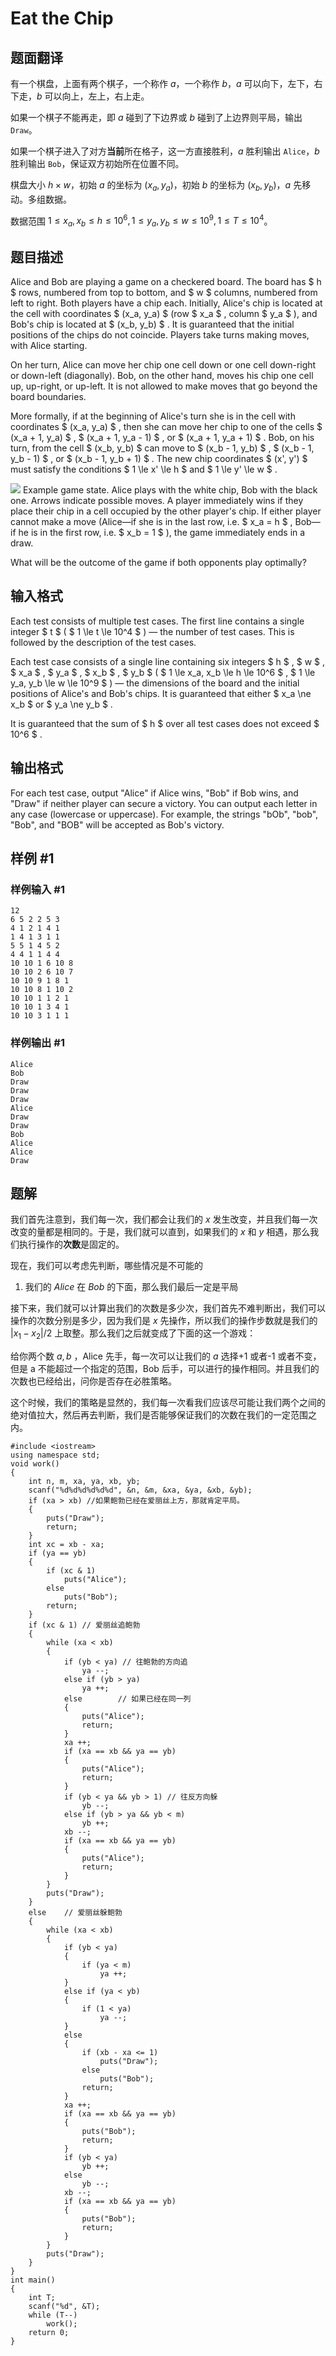 # Eat the Chip

## 题面翻译

有一个棋盘，上面有两个棋子，一个称作 $a$，一个称作 $b$，$a$ 可以向下，左下，右下走，$b$ 可以向上，左上，右上走。

如果一个棋子不能再走，即 $a$ 碰到了下边界或 $b$ 碰到了上边界则平局，输出 `Draw`。

如果一个棋子进入了对方**当前**所在格子，这一方直接胜利，$a$ 胜利输出 `Alice`，$b$ 胜利输出 `Bob`，保证双方初始所在位置不同。

棋盘大小 $h\times w$，初始 $a$ 的坐标为 $(x_a,y_a)$，初始 $b$ 的坐标为 $(x_b,y_b)$，$a$ 先移动。多组数据。

数据范围 $1\le x_a,x_b\le h\le10^6,1\le y_a,y_b\le w\le10^9,1\le T\le10^4$。

## 题目描述

Alice and Bob are playing a game on a checkered board. The board has $ h $ rows, numbered from top to bottom, and $ w $ columns, numbered from left to right. Both players have a chip each. Initially, Alice's chip is located at the cell with coordinates $ (x_a, y_a) $ (row $ x_a $ , column $ y_a $ ), and Bob's chip is located at $ (x_b, y_b) $ . It is guaranteed that the initial positions of the chips do not coincide. Players take turns making moves, with Alice starting.

On her turn, Alice can move her chip one cell down or one cell down-right or down-left (diagonally). Bob, on the other hand, moves his chip one cell up, up-right, or up-left. It is not allowed to make moves that go beyond the board boundaries.

More formally, if at the beginning of Alice's turn she is in the cell with coordinates $ (x_a, y_a) $ , then she can move her chip to one of the cells $ (x_a + 1, y_a) $ , $ (x_a + 1, y_a - 1) $ , or $ (x_a + 1, y_a + 1) $ . Bob, on his turn, from the cell $ (x_b, y_b) $ can move to $ (x_b - 1, y_b) $ , $ (x_b - 1, y_b - 1) $ , or $ (x_b - 1, y_b + 1) $ . The new chip coordinates $ (x', y') $ must satisfy the conditions $ 1 \le x' \le h $ and $ 1 \le y' \le w $ .

 ![](https://cdn.luogu.com.cn/upload/vjudge_pic/CF1921E/132ee8f6414f793fc5ccbac975e03978861ca953.png) Example game state. Alice plays with the white chip, Bob with the black one. Arrows indicate possible moves. A player immediately wins if they place their chip in a cell occupied by the other player's chip. If either player cannot make a move (Alice—if she is in the last row, i.e. $ x_a = h $ , Bob—if he is in the first row, i.e. $ x_b = 1 $ ), the game immediately ends in a draw.

What will be the outcome of the game if both opponents play optimally?

## 输入格式

Each test consists of multiple test cases. The first line contains a single integer $ t $ ( $ 1 \le t \le 10^4 $ ) — the number of test cases. This is followed by the description of the test cases.

Each test case consists of a single line containing six integers $ h $ , $ w $ , $ x_a $ , $ y_a $ , $ x_b $ , $ y_b $ ( $ 1 \le x_a, x_b \le h \le 10^6 $ , $ 1 \le y_a, y_b \le w \le 10^9 $ ) — the dimensions of the board and the initial positions of Alice's and Bob's chips. It is guaranteed that either $ x_a \ne x_b $ or $ y_a \ne y_b $ .

It is guaranteed that the sum of $ h $ over all test cases does not exceed $ 10^6 $ .

## 输出格式

For each test case, output "Alice" if Alice wins, "Bob" if Bob wins, and "Draw" if neither player can secure a victory. You can output each letter in any case (lowercase or uppercase). For example, the strings "bOb", "bob", "Bob", and "BOB" will be accepted as Bob's victory.

## 样例 #1

### 样例输入 #1

```
12
6 5 2 2 5 3
4 1 2 1 4 1
1 4 1 3 1 1
5 5 1 4 5 2
4 4 1 1 4 4
10 10 1 6 10 8
10 10 2 6 10 7
10 10 9 1 8 1
10 10 8 1 10 2
10 10 1 1 2 1
10 10 1 3 4 1
10 10 3 1 1 1
```

### 样例输出 #1

```
Alice
Bob
Draw
Draw
Draw
Alice
Draw
Draw
Bob
Alice
Alice
Draw
```

## 题解
我们首先注意到，我们每一次，我们都会让我们的 $x$ 发生改变，并且我们每一次改变的量都是相同的。于是，我们就可以直到，如果我们的 $x$ 和 $y$ 相遇，那么我们执行操作的**次数**是固定的。

现在，我们可以考虑先判断，哪些情况是不可能的
1. 我们的 $Alice$ 在 $Bob$ 的下面，那么我们最后一定是平局

接下来，我们就可以计算出我们的次数是多少次，我们首先不难判断出，我们可以操作的次数分别是多少，因为我们是 $x$ 先操作，所以我们的操作步数就是我们的 $|x_{1}-x_{2}|/2$ 上取整。那么我们之后就变成了下面的这一个游戏：

给你两个数 $a,b$ ，Alice 先手，每一次可以让我们的 $a$ 选择+1 或者-1 或者不变，但是 a 不能超过一个指定的范围，Bob 后手，可以进行的操作相同。并且我们的次数也已经给出，问你是否存在必胜策略。

这个时候，我们的策略是显然的，我们每一次看我们应该尽可能让我们两个之间的绝对值拉大，然后再去判断，我们是否能够保证我们的次数在我们的一定范围之内。

```
#include <iostream>
using namespace std;
void work()
{
    int n, m, xa, ya, xb, yb;
    scanf("%d%d%d%d%d%d", &n, &m, &xa, &ya, &xb, &yb);
    if (xa > xb) //如果鲍勃已经在爱丽丝上方，那就肯定平局。
    {
        puts("Draw");
        return;
    }
    int xc = xb - xa;
    if (ya == yb)
    {
        if (xc & 1)
            puts("Alice");
        else
            puts("Bob");
        return;
    }
    if (xc & 1) // 爱丽丝追鲍勃
    {
        while (xa < xb)
        {
            if (yb < ya) // 往鲍勃的方向追
                ya --;
            else if (yb > ya)
                ya ++;
            else		// 如果已经在同一列
            {
                puts("Alice");
                return;
            }
            xa ++;
            if (xa == xb && ya == yb)
            {
                puts("Alice");
                return;
            }
            if (yb < ya && yb > 1) // 往反方向躲
                yb --;
            else if (yb > ya && yb < m)
                yb ++;
            xb --;
            if (xa == xb && ya == yb)
            {
                puts("Alice");
                return;
            }
        }
        puts("Draw");
    }
    else 	// 爱丽丝躲鲍勃
    {
        while (xa < xb)
        {
            if (yb < ya)
            {
                if (ya < m)
                    ya ++;
            }
            else if (ya < yb)
            {
                if (1 < ya)
                    ya --;
            }
            else
            {
                if (xb - xa <= 1)
                    puts("Draw");
                else
                    puts("Bob");
                return;
            }
            xa ++;
            if (xa == xb && ya == yb)
            {
                puts("Bob");
                return;
            }
            if (yb < ya)
                yb ++;
            else
                yb --;
            xb --;
            if (xa == xb && ya == yb)
            {
                puts("Bob");
                return;
            }
        }
        puts("Draw");
    }
}
int main()
{
    int T;
    scanf("%d", &T);
    while (T--)
        work();
    return 0;
}
```